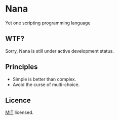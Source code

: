 # Nana

Yet one scripting programming language

## WTF?

Sorry, Nana is still under active development status.

## Principles

* Simple is better than complex.
* Avoid the curse of multi-choice.


## Licence

[MIT](LICENSE) licensed.